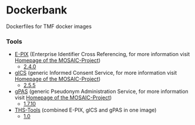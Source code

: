 # Dockerbank
Dockerfiles for TMF docker images

### Tools
- [E-PIX](https://github.com/tmfev/Dockerbank/tree/master/E-PIX) (Enterprise Identifier Cross Referencing, for more information visit [Homepage of the MOSAIC-Project](https://mosaic-greifswald.de/werkzeuge-und-vorlagen/id-management-e-pix.html))
  - [2.4.0](https://github.com/tmfev/Dockerbank/tree/master/E-PIX/2.4.0)
- [gICS](https://github.com/tmfev/Dockerbank/tree/master/gICS) (generic Informed Consent Service, for more information visit [Homepage of the MOSAIC-Project](https://mosaic-greifswald.de/werkzeuge-und-vorlagen/einwilligungsmanagement-gics.html))
  - [2.5.5](https://github.com/tmfev/Dockerbank/tree/master/gICS/2.5.5)
- [gPAS](https://github.com/tmfev/Dockerbank/tree/master/gPAS) (generic Pseudonym Administration Service, for more information visit [Homepage of the MOSAIC-Project](https://mosaic-greifswald.de/werkzeuge-und-vorlagen/pseudonymverwaltung-gpas.html))
  - [1.7.10](https://github.com/tmfev/Dockerbank/tree/master/gPAS/1.7.10)
- [THS-Tools](https://github.com/tmfev/Dockerbank/tree/master/THS-Tools) (combined E-PIX, gICS and gPAS in one image)
  - [1.0](https://github.com/tmfev/Dockerbank/tree/master/THS-Tools/1.0)
